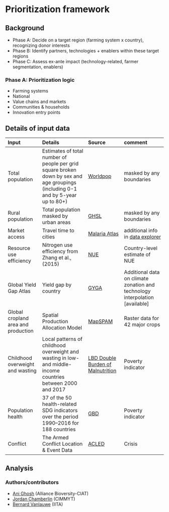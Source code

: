 # Prioritization framework

## Background
* Phase A: Decide on a target region (farming system x country), recognizing donor interests
* Phase B: Identify partners, technologies + enablers within these target regions
* Phase C: Assess ex-ante impact (technology-related, farmer segmentation, enablers)

### Phase A: Prioritization logic 
* Farming systems
* National
* Value chains and markets
* Communities & households
* Innovation entry points

## Details of input data

|Input   | Details   | Source   | comment   |
|:---|:---|:---|:---|
|Total population | Estimates of total number of people per grid square broken down by sex and age groupings (including 0-1 and by 5-year up to 80+)  |  [Worldpop](https://www.worldpop.org/geodata/listing?id=65) | masked by any boundaries  |
| Rural population  | Total population masked by urban areas  |  [GHSL](https://ghsl.jrc.ec.europa.eu/datasets.php)  | masked by any boundaries |
| Market access | Travel time to cities  | [Malaria Atlas](https://malariaatlas.org/research-project/accessibility-to-cities/) | additional info in [data explorer](https://malariaatlas.org/explorer/#/)  |
|Resource use efficiency |  Nitrogen use efficiency from Zhang et al., (2015)  |  [NUE](http://www.nature.com/doifinder/10.1038/nature15743) | Country-level estimate of NUE |
| Global Yield Gap Atlas  |  Yield gap by country | [GYGA](http://www.yieldgap.org/web/guest/download_data) | Additional data on climate zonation and technology interpolation [available]  |
| Global cropland area and production  |   Spatial Production Allocation Model  | [MapSPAM](https://www.mapspam.info/data/) | Raster data for 42 major crops  |
| Childhood overweight and wasting   |   Local patterns of childhood overweight and wasting in low- and middle-income countries between 2000 and 2017  | [LBD Double Burden of Malnutrition](https://www.nature.com/articles/s41591-020-0807-6) | Poverty indicator  |
| Population health | 37 of the 50 health-related SDG indicators over the period 1990–2016 for 188 countries  | [GBD](https://www.thelancet.com/journals/lancet/article/PIIS0140-6736(17)32336-X/fulltext) | Poverty indicator|
| Conflict | The Armed Conflict Location & Event Data  | [ACLED](https://acleddata.com/#/dashboard) | Crisis |


## Analysis

### Authors/contributors
* [Ani Ghosh](ani.biogeo@gmail.com) (Alliance Bioversity-CIAT)
* [Jordan Chamberlin](J.Chamberlin@cgiar.org) (CIMMYT)
* [Bernard Vanlauwe](B.Vanlauwe@cgiar.org) (IITA) 

